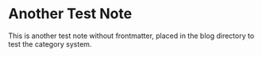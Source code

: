 # Another Test Note

This is another test note without frontmatter, placed in the blog directory to test the category system.
